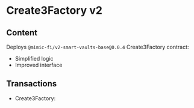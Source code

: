 # Create3Factory v2

## Content

Deploys `@mimic-fi/v2-smart-vaults-base@0.0.4` Create3Factory contract:
- Simplified logic
- Improved interface

## Transactions

- Create3Factory: 
